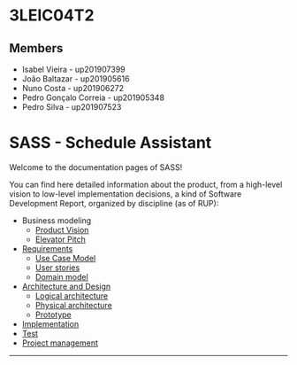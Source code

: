 # 3LEIC04T2

## Members

 - Isabel Vieira - up201907399
 - João Baltazar - up201905616
 - Nuno Costa - up201906272
 - Pedro Gonçalo Correia - up201905348
 - Pedro Silva - up201907523

# SASS - Schedule Assistant

Welcome to the documentation pages of SASS!

You can find here detailed information about the product, from a high-level vision to low-level implementation decisions, a kind of Software Development Report, organized by discipline (as of RUP): 

* Business modeling 
  * [Product Vision](https://github.com/LEIC-ES-2021-22/3LEIC04T2/blob/main/docs/product_vision.md)
  * [Elevator Pitch](https://github.com/LEIC-ES-2021-22/3LEIC04T2/blob/main/docs/elevator_pitch.md)
* [Requirements](https://github.com/LEIC-ES-2021-22/3LEIC04T2/blob/main/docs/requirements.md)
  * [Use Case Model](https://github.com/LEIC-ES-2021-22/3LEIC04T2/blob/main/docs/requirements.md#use-case-model)
  * [User stories](https://github.com/LEIC-ES-2021-22/3LEIC04T2/issues?q=label%3A%22user+story%22+sort%3Aupdated-desc+)
  * [Domain model](https://github.com/LEIC-ES-2021-22/3LEIC04T2/blob/main/docs/requirements.md#domain-model)
* [Architecture and Design](https://github.com/LEIC-ES-2021-22/3LEIC04T2/blob/main/docs/architecture_and_design.md)
  * [Logical architecture](https://github.com/LEIC-ES-2021-22/3LEIC04T2/blob/main/docs/architecture_and_design.md#logical-architecture)
  * [Physical architecture](https://github.com/LEIC-ES-2021-22/3LEIC04T2/blob/main/docs/architecture_and_design.md#physical-architecture)
  * [Prototype](https://github.com/LEIC-ES-2021-22/3LEIC04T2/blob/main/docs/architecture_and_design.md#vertical-prototype)
* [Implementation](https://github.com/Goncalerta/project-schrodinger/tree/develop/app_feup)
* [Test](https://github.com/Goncalerta/project-schrodinger/tree/develop/app_feup/test)
* [Project management](https://github.com/LEIC-ES-2021-22/3LEIC04T2/blob/main/docs/project_management.md)

---
